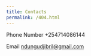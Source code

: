 ```yaml
---
title: Contacts
permalink: /404.html
---
```


Phone Number +254714086144


Email ndungudjibril@gmail.com
